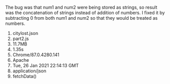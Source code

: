 The bug was that num1 and num2 were being stored as strings, so result was the concatenation of strings instead of addition of numbers. I fixed it by subtracting 0 from both num1 and num2 so that they would be treated as numbers.
1. citylost.json
2. part2.js
3. 11.7MB
4. 1.35s
5. Chrome/87.0.4280.141
6. Apache
7. Tue, 26 Jan 2021 22:14:13 GMT
8. application/json
9. fetchData()